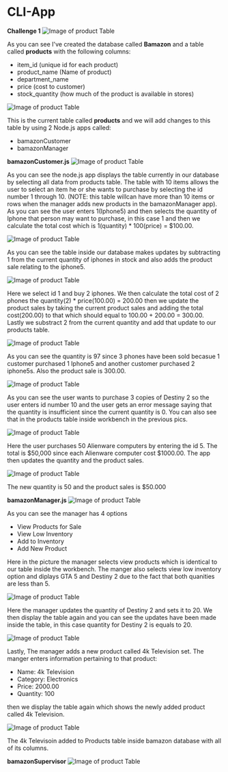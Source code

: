 # CLI-App
**Challenge 1**
![Image of product Table](https://github.com/tdsteph1/CLI-App/blob/master/images/pic1.png)

As you can see I've created the database called **Bamazon** and a table called **products** with the following columns: 

* item_id (unique id for each product)
* product_name (Name of product)
* department_name
* price (cost to customer)
* stock_quantity (how much of the product is available in stores)

![Image of product Table](https://github.com/tdsteph1/CLI-App/blob/master/images/pic2.png)

This is the current table called **products** and we will add changes to this table by using 2 Node.js apps called:

* bamazonCustomer
* bamazonManager

**bamazonCustomer.js**
![Image of product Table](https://github.com/tdsteph1/CLI-App/blob/master/images/pic3.png)

As you can see the node.js app displays the table currently in our database by selecting all data from products table. The table with 10 items allows the user to select an item he or she wants to purchase by selecting the id number 1 through 10. (NOTE: this table willcan have more than 10 items or rows when the manager adds new products in the bamazonManager app). As you can see the user enters 1(Iphone5) and then selects the quantity of Iphone that person may want to purchase, in this case 1 and then we calculate the total cost which is 1(quantity) * 100(price) = $100.00.

![Image of product Table](https://github.com/tdsteph1/CLI-App/blob/master/images/pic4.png)

As you can see the table inside our database makes updates by subtracting 1 from the current quantity of iphones in stock and also adds the product sale relating to the iphone5.


![Image of product Table](https://github.com/tdsteph1/CLI-App/blob/master/images/pic5.png)

Here we select id 1 and buy 2 iphones. We then calculate the total cost of 2 phones the quantity(2) * price(100.00) = 200.00 then we update the product sales by taking the current product sales and adding the total cost(200.00) to that which should equal to 100.00 + 200.00 = 300.00. Lastly we substract 2 from the current quantity and add that update to our products table.

![Image of product Table](https://github.com/tdsteph1/CLI-App/blob/master/images/pic6.png)

As you can see the quantity is 97 since 3 phones have been sold becasue 1 customer purchased 1 Iphone5 and another customer purchased 2 iphone5s. Also the product sale is 300.00.

![Image of product Table](https://github.com/tdsteph1/CLI-App/blob/master/images/pic7.png)

As you can see the user wants to purchase 3 copies of Destiny 2 so the user enters id number 10 and the user gets an error message saying that the quantity is insufficient since the current quantity is 0. You can also see that in the products table inside workbench in the previous pics.

![Image of product Table](https://github.com/tdsteph1/CLI-App/blob/master/images/pic8.png)

Here the user purchases 50 Alienware computers by entering the id 5. The total is $50,000 since each Alienware computer cost $1000.00. The app then updates the quantity and the product sales.

![Image of product Table](https://github.com/tdsteph1/CLI-App/blob/master/images/pic9.png)

The new quantity is 50 and the product sales is $50.000


**bamazonManager.js**
![Image of product Table](https://github.com/tdsteph1/CLI-App/blob/master/images/pic10.png)

As you can see the manager has 4 options
* View Products for Sale
* View Low Inventory
* Add to Inventory
* Add New Product

Here in the picture the manager selects view products which is identical to our table inside the workbench. The manger also selects view low inventory option and diplays GTA 5 and Destiny 2 due to the fact that both quanities are less than 5.

![Image of product Table](https://github.com/tdsteph1/CLI-App/blob/master/images/pic11.png)

Here the manager updates the quantity of Destiny 2 and sets it to 20. We then display the table again and you can see the updates have been made inside the table, in this case quantity for Destiny 2 is equals to 20.

![Image of product Table](https://github.com/tdsteph1/CLI-App/blob/master/images/pic12.png)

Lastly, The manager adds a new product called 4k Television set. The manger enters information pertaining to that product:
* Name: 4k Television
* Category: Electronics
* Price: 2000.00
* Quantity: 100

then we display the table again which shows the newly added product called 4k Television.

![Image of product Table](https://github.com/tdsteph1/CLI-App/blob/master/images/pic13.png)

The 4k Televisoin added to Products table inside bamazon database with all of its columns.

**bamazonSupervisor**
![Image of product Table](https://github.com/tdsteph1/CLI-App/blob/master/images/pic14.png)
